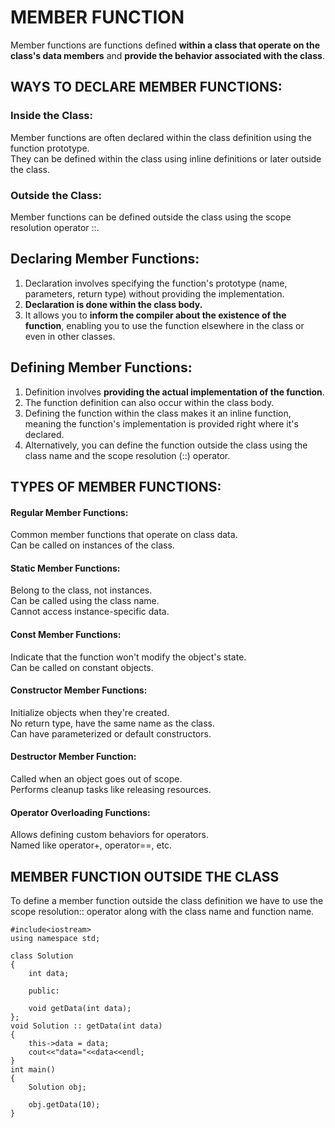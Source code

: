 # MEMBER FUNCTION
Member functions are functions defined **within a class that operate on the class's data members** and **provide the behavior associated with the class**.

## WAYS TO DECLARE MEMBER FUNCTIONS:

### Inside the Class:
Member functions are often declared within the class definition using the function prototype. <br>
They can be defined within the class using inline definitions or later outside the class.

### Outside the Class:
Member functions can be defined outside the class using the scope resolution operator ::.

## Declaring Member Functions:
1. Declaration involves specifying the function's prototype (name, parameters, return type) without providing the implementation.
2. **Declaration is done within the class body.**
3. It allows you to **inform the compiler about the existence of the function**, enabling you to use the function elsewhere in the class or even in other classes.

## Defining Member Functions:
1. Definition involves **providing the actual implementation of the function**.
2. The function definition can also occur within the class body.
3. Defining the function within the class makes it an inline function, meaning the function's implementation is provided right where it's declared.
4. Alternatively, you can define the function outside the class using the class name and the scope resolution (::) operator.

## TYPES OF MEMBER FUNCTIONS:

#### Regular Member Functions:
Common member functions that operate on class data. <br>
Can be called on instances of the class.

#### Static Member Functions:
Belong to the class, not instances. <br>
Can be called using the class name. <br>
Cannot access instance-specific data.

#### Const Member Functions:
Indicate that the function won't modify the object's state. <br>
Can be called on constant objects.

#### Constructor Member Functions:
Initialize objects when they're created. <br>
No return type, have the same name as the class. <br>
Can have parameterized or default constructors.

#### Destructor Member Function:
Called when an object goes out of scope. <br>
Performs cleanup tasks like releasing resources.

#### Operator Overloading Functions:
Allows defining custom behaviors for operators. <br>
Named like operator+, operator==, etc.

## MEMBER FUNCTION OUTSIDE THE CLASS
To define a member function outside the class definition we have to use the scope resolution:: operator along with the class name and function name. 

```
#include<iostream>
using namespace std;

class Solution
{
    int data;
    
    public:
    
    void getData(int data);
};
void Solution :: getData(int data)
{
    this->data = data;
    cout<<"data="<<data<<endl;
}
int main()
{
    Solution obj;
    
    obj.getData(10);
}
```
